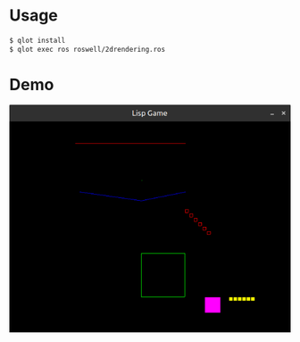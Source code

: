# Usage

```
$ qlot install
$ qlot exec ros roswell/2drendering.ros
```

# Demo

![2drendering](https://github.com/fireflower0/ebi/blob/master/examples/2drendering/pic/2drendering.png)
